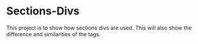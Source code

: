 # Sections-Divs

This project is to show how sections divs are used. This will also show the difference and similarities of the tags.
